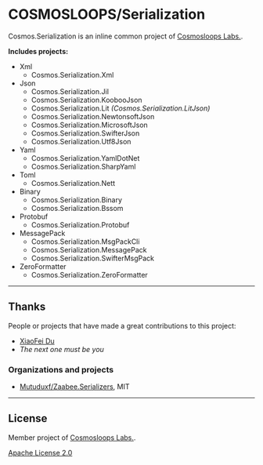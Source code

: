 # COSMOSLOOPS/Serialization

Cosmos.Serialization is an inline common project of [Cosmosloops Labs.](https://github.com/cosmos-loops).

**Includes projects:**

- Xml
  - Cosmos.Serialization.Xml
- Json
  - Cosmos.Serialization.Jil
  - Cosmos.Serialization.KoobooJson
  - Cosmos.Serialization.Lit *(Cosmos.Serialization.LitJson)*
  - Cosmos.Serialization.NewtonsoftJson
  - Cosmos.Serialization.MicrosoftJson
  - Cosmos.Serialization.SwifterJson
  - Cosmos.Serialization.Utf8Json
- Yaml
  - Cosmos.Serialization.YamlDotNet
  - Cosmos.Serialization.SharpYaml
- Toml
  - Cosmos.Serialization.Nett
- Binary
  - Cosmos.Serialization.Binary
  - Cosmos.Serialization.Bssom
- Protobuf
  - Cosmos.Serialization.Protobuf
- MessagePack
  - Cosmos.Serialization.MsgPackCli
  - Cosmos.Serialization.MessagePack
  - Cosmos.Serialization.SwifterMsgPack
- ZeroFormatter
  - Cosmos.Serialization.ZeroFormatter

---

## Thanks

People or projects that have made a great contributions to this project:

- [XiaoFei Du](https://github.com/Mutuduxf)
- _The next one must be you_

### Organizations and projects

- [Mutuduxf/Zaabee.Serializers](https://github.com/Mutuduxf/Zaabee.Serializers), MIT

---

## License

Member project of [Cosmosloops Labs.](https://github.com/cosmos-loops).

[Apache License 2.0](/LICENSE)
